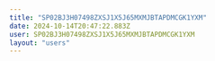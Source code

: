 ```yaml
---
title: "SP02BJ3H07498ZXSJ1X5J65MXMJBTAPDMCGK1YXM"
date: 2024-10-14T20:47:22.883Z
user: SP02BJ3H07498ZXSJ1X5J65MXMJBTAPDMCGK1YXM
layout: "users"
---
```

    